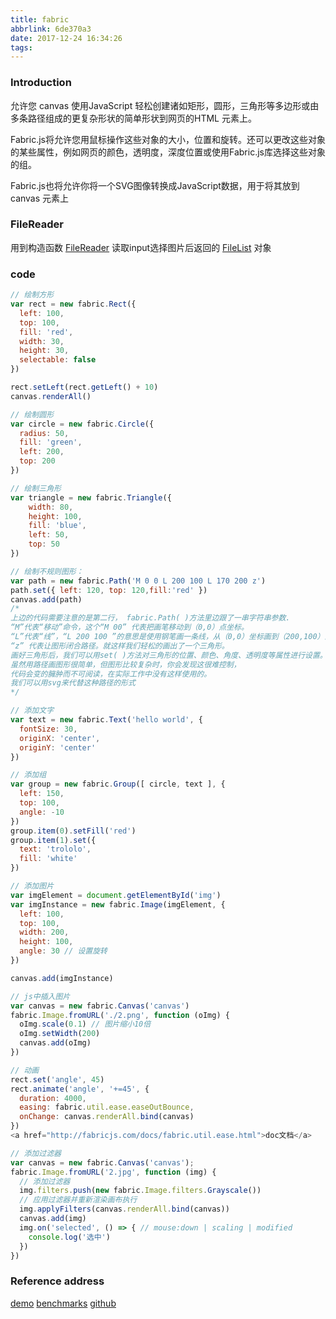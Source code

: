 ```yaml
---
title: fabric
abbrlink: 6de370a3
date: 2017-12-24 16:34:26
tags:
---
```


### Introduction
允许您 canvas 使用JavaScript 轻松创建诸如矩形，圆形，三角形等多边形或由多条路径组成的更复杂形状的简单形状到网页的HTML 元素上。

Fabric.js将允许您用鼠标操作这些对象的大小，位置和旋转。还可以更改这些对象的某些属性，例如网页的颜色，透明度，深度位置或使用Fabric.js库选择这些对象的组。

Fabric.js也将允许你将一个SVG图像转换成JavaScript数据，用于将其放到 canvas 元素上

### FileReader
用到构造函数 <a href="https://developer.mozilla.org/zh-CN/docs/Web/API/FileReader" target="_blank"/>FileReader</a> 读取input选择图片后返回的 <a href="https://developer.mozilla.org/zh-CN/docs/Web/API/FileList" />FileList</a> 对象

### code
```js
// 绘制方形
var rect = new fabric.Rect({
  left: 100,
  top: 100,
  fill: 'red',
  width: 30,
  height: 30,
  selectable: false
})

rect.setLeft(rect.getLeft() + 10)
canvas.renderAll()

// 绘制圆形
var circle = new fabric.Circle({
  radius: 50,
  fill: 'green',
  left: 200,
  top: 200
})

// 绘制三角形
var triangle = new fabric.Triangle({
    width: 80,
    height: 100,
    fill: 'blue',
    left: 50,
    top: 50
})

// 绘制不规则图形：
var path = new fabric.Path('M 0 0 L 200 100 L 170 200 z')
path.set({ left: 120, top: 120,fill:'red' })
canvas.add(path)
/*
上边的代码需要注意的是第二行， fabric.Path( )方法里边跟了一串字符串参数.
“M”代表“移动”命令，这个“M 00” 代表把画笔移动到（0,0）点坐标。
“L”代表“线”，“L 200 100 ”的意思是使用钢笔画一条线，从（0,0）坐标画到（200,100）坐标。
“z” 代表让图形闭合路径。就这样我们轻松的画出了一个三角形。
画好三角形后，我们可以用set( )方法对三角形的位置、颜色、角度、透明度等属性进行设置。
虽然用路径画图形很简单，但图形比较复杂时，你会发现这很难控制，
代码会变的臃肿而不可阅读，在实际工作中没有这样使用的。
我们可以用svg来代替这种路径的形式
*/

// 添加文字
var text = new fabric.Text('hello world', {
  fontSize: 30,
  originX: 'center',
  originY: 'center'
})

// 添加组
var group = new fabric.Group([ circle, text ], {
  left: 150,
  top: 100,
  angle: -10
})
group.item(0).setFill('red')
group.item(1).set({
  text: 'trololo',
  fill: 'white'
})

// 添加图片
var imgElement = document.getElementById('img')
var imgInstance = new fabric.Image(imgElement, {
  left: 100,
  top: 100,
  width: 200,
  height: 100,
  angle: 30 // 设置旋转
})

canvas.add(imgInstance)

// js中插入图片
var canvas = new fabric.Canvas('canvas')
fabric.Image.fromURL('./2.png', function (oImg) {
  oImg.scale(0.1) // 图片缩小10倍
  oImg.setWidth(200)
  canvas.add(oImg)
})

// 动画
rect.set('angle', 45)
rect.animate('angle', '+=45', {
  duration: 4000,
  easing: fabric.util.ease.easeOutBounce,
  onChange: canvas.renderAll.bind(canvas)
})
<a href="http://fabricjs.com/docs/fabric.util.ease.html">doc文档</a>

// 添加过滤器
var canvas = new fabric.Canvas('canvas');
fabric.Image.fromURL('2.jpg', function (img) {
  // 添加过滤器
  img.filters.push(new fabric.Image.filters.Grayscale())
  // 应用过滤器并重新渲染画布执行
  img.applyFilters(canvas.renderAll.bind(canvas))
  canvas.add(img)
  img.on('selected', () => { // mouse:down | scaling | modified
    console.log('选中')
  })
})

```

### Reference address
<a href="http://fabricjs.com/" target="_blank">demo</a>
<a href="http://fabricjs.com/benchmarks/" target="_blank">benchmarks</a>
<a href="https://github.com/kangax/fabric.js" target="_blank">github</a>